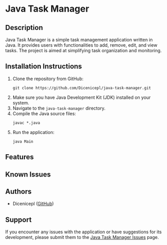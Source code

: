 # Java Task Manager

## Description
Java Task Manager is a simple task management application written in Java. It provides users with functionalities to add, remove, edit, and view tasks. The project is aimed at simplifying task organization and monitoring.

## Installation Instructions
1. Clone the repository from GitHub:
    ```
    git clone https://github.com/Dicenicepl/java-task-manager.git
    ```
2. Make sure you have Java Development Kit (JDK) installed on your system.
3. Navigate to the `java-task-manager` directory.
4. Compile the Java source files:
    ```
    javac *.java
    ```
5. Run the application:
    ```
    java Main
    ```

## Features

## Known Issues

## Authors
- Dicenicepl ([GitHub](https://github.com/Dicenicepl))


## Support
If you encounter any issues with the application or have suggestions for its development, please submit them to the [Java Task Manager Issues](https://github.com/Dicenicepl/java-task-manager/issues) page.
